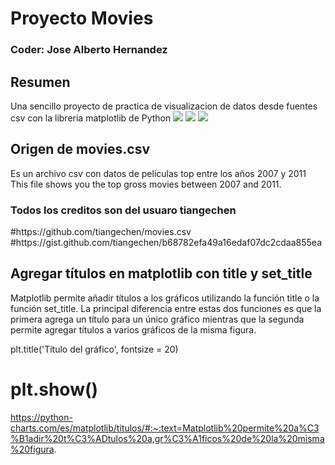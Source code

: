 
<h1>Proyecto Movies</h1>
<h3>Coder: Jose Alberto Hernandez</h3>

<h2>Resumen</h2>
Una sencillo proyecto de practica de visualizacion de datos desde fuentes csv con la libreria matplotlib de Python
<img src="/images/Figure_2008.png"></img>
<img src="/images/Figure_2009.png"></img>
<img src="/images/Figure_20010.png"></img>

<h2>Origen de movies.csv</h2>
 Es un archivo csv con datos de peliculas top entre los años 2007 y 2011
 This file shows you the top gross movies between 2007 and 2011.
<h3>Todos los creditos son del usuaro tiangechen</h3>
#https://github.com/tiangechen/movies.csv
#https://gist.github.com/tiangechen/b68782efa49a16edaf07dc2cdaa855ea

<h2>Agregar títulos en matplotlib con title y set_title</h2>

Matplotlib permite añadir títulos a los gráficos utilizando la función title o la función set_title. La principal diferencia entre estas dos funciones es que la primera agrega un título para un único gráfico mientras que la segunda permite agregar títulos a varios gráficos de la misma figura. 

plt.title('Título del gráfico', fontsize = 20)
# plt.show()

https://python-charts.com/es/matplotlib/titulos/#:~:text=Matplotlib%20permite%20a%C3%B1adir%20t%C3%ADtulos%20a,gr%C3%A1ficos%20de%20la%20misma%20figura.
